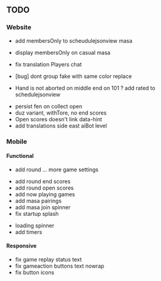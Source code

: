 ## TODO

### Website

* add membersOnly to scheudulejsonview masa
* display membersOnly on casual masa
* fix translation Players chat

* [bug] dont group fake with same color replace
* Hand is not aborted on middle end on 101
? add rated to schedulejsonview
+ persist fen on collect open
+ duz variant, withTore, no end scores
+ Open scores doesn't link data-hint
+ add translations
  side east
  aiBot level

### Mobile
  #### Functional
  + add round ... more game settings
  * add round end scores
  * add round open scores
  * add now playing games
  * add masa pairings
  * add masa join spinner
  * fix startup splash
  + loading spinner
  + add timers

  #### Responsive
  * fix game replay status text
  * fix gameaction buttons text nowrap
  * fix button icons
